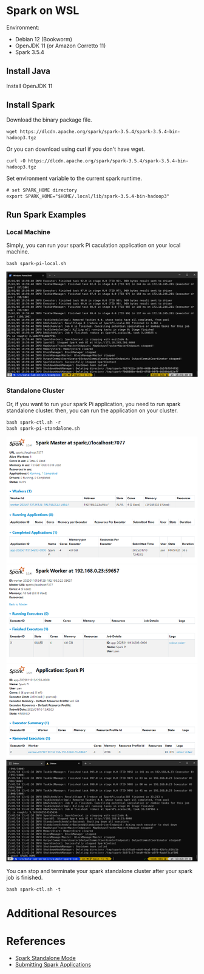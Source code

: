 # Spark on WSL
Environment:
- Debian 12 (Bookworm)
- OpenJDK 11 (or Amazon Corretto 11)
- Spark 3.5.4

## Install Java
Install OpenJDK 11

## Install Spark
Download the binary package file.
```
wget https://dlcdn.apache.org/spark/spark-3.5.4/spark-3.5.4-bin-hadoop3.tgz
```
Or you can download using curl if you don't have wget.
```
curl -O https://dlcdn.apache.org/spark/spark-3.5.4/spark-3.5.4-bin-hadoop3.tgz
```
Set environment variable to the current spark runtime.
```
# set SPARK_HOME directory
export SPARK_HOME="$HOME/.local/lib/spark-3.5.4-bin-hadoop3"
```

## Run Spark Examples
### Local Machine
Simply, you can run your spark Pi caculation application on your local machine.
```
bash spark-pi-local.sh
```
![wsl-spark-pi-example-local](../../images/wsl-spark-pi-example-local.png)

### Standalone Cluster
Or, if you want to run your spark Pi application, you need to run spark standalone cluster. then, you can run the application on your cluster.
```
bash spark-ctl.sh -r
bash spark-pi-standalone.sh
```

![wsl-spark-standalone-master-web-ui](../../images/wsl-spark-standalone-master-web-ui.png)
![wsl-spark-standalone-worker-details-web](../../images/wsl-spark-standalone-worker-details-web.png)
![wsl-spark-standalone-app-details-web](../../images/wsl-spark-standalone-app-details-web.png)
![wsl-spark-standalone-pi-example-stdout](../../images/wsl-spark-standalone-pi-example-stdout.png)

You can stop and terminate your spark standalone cluster after your spark job is finished.
```
bash spark-ctl.sh -t
```

# Additional Resources

# References
- [Spark Standalone Mode](https://spark.apache.org/docs/latest/spark-standalone.html)
- [Submitting Spark Applications](https://spark.apache.org/docs/latest/submitting-applications.html)
